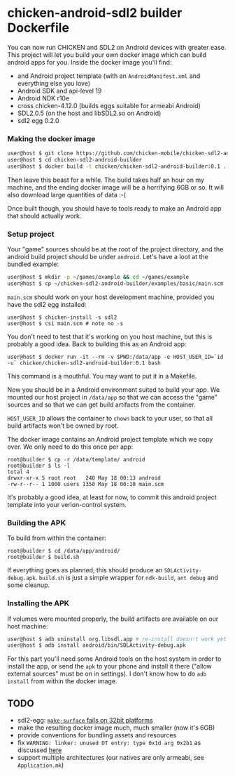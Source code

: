 

# chicken-android-sdl2 builder Dockerfile

You can now run CHICKEN and SDL2 on Android devices with greater ease.
This project will let you build your own docker image which can build
android apps for you. Inside the docker image you'll find:

- and Android project template (with an `AndroidManifest.xml` and everything else you love)
- Android SDK and api-level 19
- Android NDK r10e
- cross chicken-4.12.0 (builds eggs suitable for armeabi Android)
- SDL2.0.5 (on the host and libSDL2.so on Android)
- sdl2 egg 0.2.0

### Making the docker image

```sh
user@host $ git clone https://github.com/chicken-mobile/chicken-sdl2-android-builder
user@host $ cd chicken-sdl2-android-builder
user@host $ docker build -t chicken/chicken-sdl2-android-builder:0.1 .
```

Then leave this beast for a while. The build takes half an hour on my
machine, and the ending docker image will be a horrifying 6GB or
so. It will also download large quantities of data :-(

Once built though, you should have to tools ready to make an Android
app that should actually work.

### Setup project

Your "game" sources should be at the root of the project directory,
and the android build project should be under `android`. Let's have a
loot at the bundled example:

```sh
user@host $ mkdir -p ~/games/example && cd ~/games/example
user@host $ cp ~/chicken-sdl2-android-builder/examples/basic/main.scm .
```

`main.scm` should work on your host development machine,
provided you have the sdl2 egg installed:

```
user@host $ chicken-install -s sdl2
user@host $ csi main.scm # note no -s
```

You don't need to test that it's working on you host machine, but this
is probably a good idea. Back to building this as an Android app:

```
user@host $ docker run -it --rm -v $PWD:/data/app -e HOST_USER_ID=`id -u` chicken/chicken-sdl2-android-builder:0.1 bash
```

This command is a mouthful. You may want to put it in a Makefile.

Now you should be in a Android environment suited to build your
app. We mounted our host project in `/data/app` so that we can access
the "game" sources and so that we can get build artifacts from the
container.

`HOST_USER_ID` allows the container to `chown` back to your user, so
that all build artifacts won't be owned by root.

The docker image contains an Android project template which we copy
over. We only need to do this once per app:

```
root@builder $ cp -r /data/template/ android
root@builder $ ls -l
total 4
drwxr-xr-x 5 root root   240 May 18 00:13 android
-rw-r--r-- 1 1000 users 1350 May 18 00:10 main.scm
```

It's probably a good idea, at least for now, to commit this android
project template into your verion-control system.

### Building the APK

To build from within the container:

```
root@builder $ cd /data/app/android/
root@builder $ build.sh
```

If everything goes as planned, this should produce an
`SDLActivity-debug.apk`. `build.sh` is just a simple wrapper for
`ndk-build`, `ant debug` and some cleanup.

### Installing the APK

If volumes were mounted properly, the build artifacts are available on
our host machine:

```sh
user@host $ adb uninstall org.libsdl.app # re-install doesn't work yet :(
user@host $ adb install android/bin/SDLActivity-debug.apk
```

For this part you'll need some Android tools on the host system in
order to install the app, or send the `apk` to your phone and install
it there ("allow external sources" must be on in settings).  I don't
know how to do `adb install` from within the docker image.

## TODO

- sdl2-egg: [`make-surface` fails on 32bit platforms](https://gitlab.com/chicken-sdl2/chicken-sdl2/issues/44)
- make the resulting docker image much, much smaller (now it's 6GB)
- provide conventions for bundling assets and resources
- fix `WARNING: linker: unused DT entry: type 0x1d arg 0x2b1` as discussed [here](http://lists.nongnu.org/archive/html/chicken-users/2017-05/msg00010.html)
- support multiple architectures (our natives are only armeabi, see `Application.mk`)

